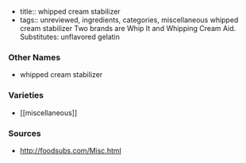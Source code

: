 - title:: whipped cream stabilizer
- tags:: unreviewed, ingredients, categories, miscellaneous
whipped cream stabilizer Two brands are Whip It and Whipping Cream Aid. Substitutes: unflavored gelatin

### Other Names

* whipped cream stabilizer

### Varieties

* [[miscellaneous]]

### Sources
* http://foodsubs.com/Misc.html
